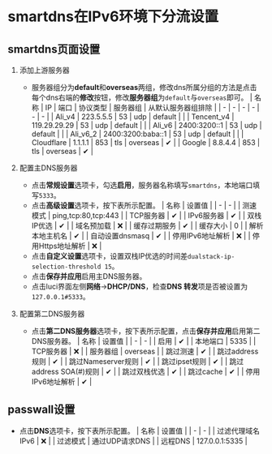 # smartdns在IPv6环境下分流设置

## smartdns页面设置

1. 添加上游服务器
    + 服务器组分为**default**和**overseas**两组，修改dns所属分组的方法是点击每个dns右端的**修改**按钮，修改**服务器组**为```default```与```overseas```即可。
        | 名称 | IP | 端口 | 协议类型 | 服务器组 | 从默认服务器组排除 |
        | - | - | - | - | - | - |
        | Ali_v4 | 223.5.5.5 | 53 | udp | default | |
        | Tencent_v4 | 119.29.29.29 | 53 | udp | default | |
        | Ali_v6 | 2400:3200::1 | 53 | udp | default | |
        | Ali_v6_2 | 2400:3200:baba::1 | 53 | udp | default | |
        | Cloudflare | 1.1.1.1 | 853 | tls | overseas | ✔ |
        | Google | 8.8.4.4 | 853 | tls | overseas | ✔ |

2. 配置主DNS服务器
    + 点击**常规设置**选项卡，勾选**启用**，服务器名称填写```smartdns```，本地端口填写```5333```。
    + 点击**高级设置**选项卡，按下表所示配置。
        | 名称 | 设置值 |
        | - | - |
        | 测速模式 | ping,tcp:80,tcp:443 |
        | TCP服务器 | ✔ |
        | IPv6服务器 | ✔ |
        | 双栈IP优选 | ✔ |
        | 域名预加载 | ❌ |
        | 缓存过期服务 | ✔ |
        | 缓存大小 | 0 |
        | 解析本地主机名 | ✔ |
        | 自动设置dnsmasq | ✔ |
        | 停用IPv6地址解析 | ❌ |
        | 停用Https地址解析 | ❌ |
    + 点击**自定义设置**选项卡，设置双栈IP优选的时间差```dualstack-ip-selection-threshold 15```。
    + 点击**保存并应用**启用主DNS服务器。
    + 点击luci界面左侧**网络**->**DHCP/DNS**，检查**DNS 转发**项是否被设置为```127.0.0.1#5333```。

3. 配置第二DNS服务器
    + 点击**第二DNS服务器**选项卡，按下表所示配置，点击**保存并应用**启用第二DNS服务器。
        | 名称 | 设置值 |
        | - | - |
        | 启用 | ✔ |
        | 本地端口 | 5335 |
        | TCP服务器 | ❌ |
        | 服务器组 | overseas |
        | 跳过测速 | ✔ |
        | 跳过address规则 | ✔ |
        | 跳过Nameserver规则 | ✔ |
        | 跳过ipset规则 | ✔ |
        | 跳过address SOA(#)规则 | ✔ |
        | 跳过双栈优选 | ✔ |
        | 跳过cache | ✔ |
        | 停用IPv6地址解析 | ✔ |

## passwall设置

+ 点击**DNS**选项卡，按下表所示配置。
    | 名称 | 设置值 |
    | - | - |
    | 过滤代理域名 IPv6 | ❌ |
    | 过滤模式 | 通过UDP请求DNS |
    | 远程DNS | 127.0.0.1:5335 |
